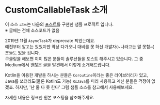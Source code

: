 # CustomCallableTask 소개

이 소스 코드는 다음의 [포스트](https://medium.com/swlh/asynctask-is-deprecated-now-what-f30c31362761)를 구현한 샘플 프로젝트 입니다.  
※ 글에는 전체 소스코드가 없음

2019년 11월 `AsyncTask`가 deprecate 되었는데요.    
예전부터 알고는 있었지만 막상 다가오니 대비를 못 하신 개발자(~나라고는 말 못함~) 분들도 있을 겁니다.  
구글링을 해보면 이미 많은 분들이 솔루션들을 포스트 해주시고 있습니다.
그 중 Medium에서 괜찮은 글을 발견해서 이렇게 소개해드립니다.

Kotlin을 이용한 개발을 하시는 분들은 `Coroutine`이라는 좋은 라이브러리가 있고, Java를 쓰더라도(물론 Kotlin도 가능) `RxJava`를 미리 사용하고 계신 분들은 걱정이 없겠죠.
하지만, '난 둘 다 못 한다' 그럼 샘플 소스를 참고해서 사용해보세요.

자세한 내용은 링크한 원본 포스팅을 참조해주세요.
